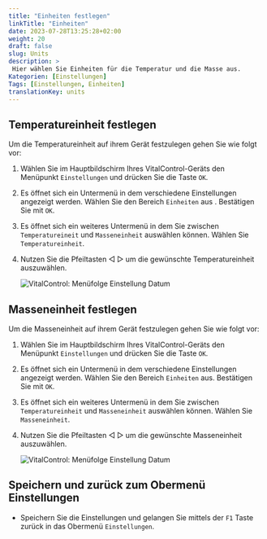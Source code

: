 ```yaml
---
title: "Einheiten festlegen"
linkTitle: "Einheiten"
date: 2023-07-28T13:25:28+02:00
weight: 20
draft: false
slug: Units
description: >
 Hier wählen Sie Einheiten für die Temperatur und die Masse aus. 
Kategorien: [Einstellungen]
Tags: [Einstellungen, Einheiten]
translationKey: units
---
```

## Temperatureinheit festlegen

Um die Temperatureinheit auf ihrem Gerät festzulegen gehen Sie wie folgt vor:

1. Wählen Sie im Hauptbildschirm Ihres VitalControl-Geräts den Menüpunkt `Einstellungen` und drücken Sie die Taste `OK`.

2. Es öffnet sich ein Untermenü in dem verschiedene Einstellungen angezeigt werden. Wählen Sie den Bereich `Einheiten` aus . Bestätigen Sie mit `OK`.

3. Es öffnet sich ein weiteres Untermenü in dem Sie zwischen `Temperatureineit` und `Masseneinheit` 
auswählen können. Wählen Sie `Temperatureinheit`.

4. Nutzen Sie die Pfeiltasten ◁ ▷ um die gewünschte Temperatureinheit auszuwählen.

    ![VitalControl: Menüfolge Einstellung Datum](../bilder/temperature.png "Datum einstellen")

## Masseneinheit festlegen

Um die Masseneinheit auf ihrem Gerät festzulegen gehen Sie wie folgt vor:

1. Wählen Sie im Hauptbildschirm Ihres VitalControl-Geräts den Menüpunkt `Einstellungen` und drücken Sie die Taste `OK`.

2. Es öffnet sich ein Untermenü in dem verschiedene Einstellungen angezeigt werden. Wählen Sie den Bereich `Einheiten` aus. Bestätigen Sie mit `OK`.

3. Es öffnet sich ein weiteres Untermenü in dem Sie zwischen `Temperatureinheit` und `Masseneinheit` 
auswählen können. Wählen Sie `Masseneinheit`.

4. Nutzen Sie die Pfeiltasten ◁ ▷ um die gewünschte Masseneinheit auszuwählen.

    ![VitalControl: Menüfolge Einstellung Datum](../bilder/degree.png "Datum einstellen")

## Speichern und zurück zum Obermenü Einstellungen

- Speichern Sie die Einstellungen und gelangen Sie mittels der `F1` Taste zurück in das Obermenü `Einstellungen`.



